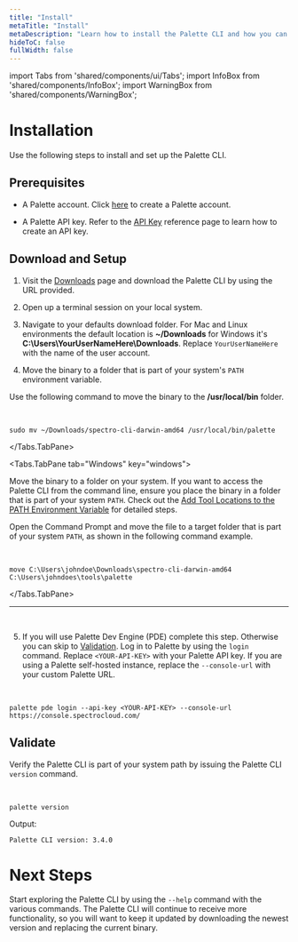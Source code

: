 ```yaml
---
title: "Install"
metaTitle: "Install"
metaDescription: "Learn how to install the Palette CLI and how you can use the CLI with Palette Dev Engine."
hideToC: false
fullWidth: false
---
```


import Tabs from 'shared/components/ui/Tabs';
import InfoBox from 'shared/components/InfoBox';
import WarningBox from 'shared/components/WarningBox';


# Installation

Use the following steps to install and set up the Palette CLI.


## Prerequisites

- A Palette account. Click [here](https://console.spectrocloud.com/) to create a Palette account.


- A Palette API key. Refer to the [API Key](/user-management/user-authentication/#apikey) reference page to learn how to create an API key.



## Download and Setup

1. Visit the [Downloads](/spectro-downloads#palettecli) page and download the Palette CLI by using the URL provided.


2. Open up a terminal session on your local system.


3. Navigate to your defaults download folder. For Mac and Linux environments the default location is **~/Downloads** for Windows it's **C:\Users\YourUserNameHere\Downloads**. Replace `YourUserNameHere` with the name of the user account.


4. Move the binary to a folder that is part of your system's `PATH` environment variable.


<Tabs>
<Tabs.TabPane tab="MacOS/Linux" key="linux-mac">

Use the following command to move the binary to the **/usr/local/bin** folder.

<br />

```shell
sudo mv ~/Downloads/spectro-cli-darwin-amd64 /usr/local/bin/palette
```

</Tabs.TabPane>

<Tabs.TabPane tab="Windows" key="windows">

Move the binary to a folder on your system. If you want to access the Palette CLI from the command line, ensure you place the binary in a folder that is part of your system `PATH`. Check out the [Add Tool Locations to the PATH Environment Variable](https://learn.microsoft.com/en-us/previous-versions/office/developer/sharepoint-2010/ee537574(v=office.14)) for detailed steps.

Open the Command Prompt and move the file to a target folder that is part of your system `PATH`, as shown in the following command example. 

<br />

```shell
move C:\Users\johndoe\Downloads\spectro-cli-darwin-amd64 C:\Users\johndoes\tools\palette
```



</Tabs.TabPane>

</Tabs>

---

<br />
   

5. If you will use Palette Dev Engine (PDE) complete this step. Otherwise you can skip to [Validation](/palette-cli/install-palette-cli/#validation). Log in to Palette by using the `login` command. Replace `<YOUR-API-KEY>` with your Palette API key. If you are using a Palette self-hosted instance, replace the `--console-url` with your custom Palette URL.

  <br />

  ```shell
  palette pde login --api-key <YOUR-API-KEY> --console-url https://console.spectrocloud.com/
  ```

## Validate

Verify the Palette CLI is part of your system path by issuing the Palette CLI `version` command.

  <br />

  ```shell
  palette version
  ```

  Output:
  ```shell
  Palette CLI version: 3.4.0
  ```


  # Next Steps

Start exploring the Palette CLI by using the `--help` command with the various commands. The Palette CLI will continue to receive more functionality, so you will want to keep it updated by downloading the newest version and replacing the current binary.

<br />